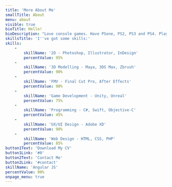 ```yaml
---
title: 'More About Me'
smallTitle: About
menu: about
visible: true
bioTitle: Hello!
bioDescription: "Love console games. Have PSone, PS2, PS3 and PS4. Playing on emulators too (mostly NES, SNES and Amiga). Designer. Movie-maniac.\r\n\r\nTrying to create something new and fresh. By the last 4 years I was studying graphic design, programming and game development for mobiles (Android, iOS) and PC's as well (Unity, Unreal Engine 4). Learned some JAVA and C#.\r\n\r\nI like to create websites too. In my academy's years I was studying a lot of HTML, CSS and JavaScript with AngularJS and jQuery. I also learned how to use the Bootstrap and other cool stuff to build amazing sites.\r\n\r\nMy main goal for this year is to build an RPG game with beautiful story and fantastic characters in Unity. The second goal is to make a full-time movie for the greatest cinemas in Poland.</h6>"
skillsTitle: 'I''ve got some skills:'
skills:
    -
        skillName: '2D - Photoshop, Illustrator, InDesign'
        percentValue: 95%
    -
        skillName: '3D Modelling - Maya, 3DS Max, Zbrush'
        percentValue: 90%
    -
        skillName: 'FMV - Final Cut Pro, After Effects'
        percentValue: 90%
    -
        skillName: 'Game Development - Unity, Unreal'
        percentValue: 75%
    -
        skillName: 'Programming - C#, Swift, Objective-C'
        percentValue: 45%
    -
        skillName: 'UX/UI Design - Adobe XD'
        percentValue: 90%
    -
        skillName: 'Web Design - HTML, CSS, PHP'
        percentValue: 85%
button1Text: 'Download My CV'
button1Link: '#0'
button2Text: 'Contact Me'
button2Link: '#contact'
skillName: 'Angular JS'
percentValue: 90%
onpage_menu: true
---
```


